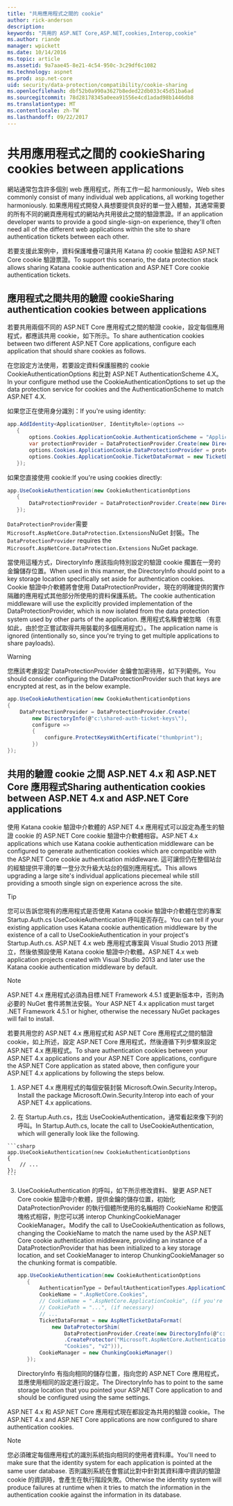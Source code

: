 ```yaml
---
title: "共用應用程式之間的 cookie"
author: rick-anderson
description: 
keywords: "共用的 ASP.NET Core,ASP.NET,cookies,Interop,cookie"
ms.author: riande
manager: wpickett
ms.date: 10/14/2016
ms.topic: article
ms.assetid: 9a7aae45-8e21-4c54-950c-3c29df6c1082
ms.technology: aspnet
ms.prod: asp.net-core
uid: security/data-protection/compatibility/cookie-sharing
ms.openlocfilehash: dbf52b0a990a3627b8eded22db033c45d51ba6ad
ms.sourcegitcommit: 78d28178345a0eea91556e4cd1adad98b1446db8
ms.translationtype: MT
ms.contentlocale: zh-TW
ms.lasthandoff: 09/22/2017
---
```

# <a name="sharing-cookies-between-applications"></a><span data-ttu-id="cc41d-103">共用應用程式之間的 cookie</span><span class="sxs-lookup"><span data-stu-id="cc41d-103">Sharing cookies between applications</span></span>

<span data-ttu-id="cc41d-104">網站通常包含許多個別 web 應用程式，所有工作一起 harmoniously。</span><span class="sxs-lookup"><span data-stu-id="cc41d-104">Web sites commonly consist of many individual web applications, all working together harmoniously.</span></span> <span data-ttu-id="cc41d-105">如果應用程式開發人員想要提供良好的單一登入體驗，其通常需要的所有不同的網頁應用程式的網站內共用彼此之間的驗證票證。</span><span class="sxs-lookup"><span data-stu-id="cc41d-105">If an application developer wants to provide a good single-sign-on experience, they'll often need all of the different web applications within the site to share authentication tickets between each other.</span></span>

<span data-ttu-id="cc41d-106">若要支援此案例中，資料保護堆疊可讓共用 Katana 的 cookie 驗證和 ASP.NET Core cookie 驗證票證。</span><span class="sxs-lookup"><span data-stu-id="cc41d-106">To support this scenario, the data protection stack allows sharing Katana cookie authentication and ASP.NET Core cookie authentication tickets.</span></span>

## <a name="sharing-authentication-cookies-between-applications"></a><span data-ttu-id="cc41d-107">應用程式之間共用的驗證 cookie</span><span class="sxs-lookup"><span data-stu-id="cc41d-107">Sharing authentication cookies between applications</span></span>

<span data-ttu-id="cc41d-108">若要共用兩個不同的 ASP.NET Core 應用程式之間的驗證 cookie，設定每個應用程式，都應該共用 cookie，如下所示。</span><span class="sxs-lookup"><span data-stu-id="cc41d-108">To share authentication cookies between two different ASP.NET Core applications, configure each application that should share cookies as follows.</span></span>

<span data-ttu-id="cc41d-109">在您設定方法使用，若要設定資料保護服務的 cookie CookieAuthenticationOptions 和比對 ASP.NET AuthenticationScheme 4.X。</span><span class="sxs-lookup"><span data-stu-id="cc41d-109">In your configure method use the CookieAuthenticationOptions to set up the data protection service for cookies and the AuthenticationScheme to match ASP.NET 4.X.</span></span>

<span data-ttu-id="cc41d-110">如果您正在使用身分識別：</span><span class="sxs-lookup"><span data-stu-id="cc41d-110">If you're using identity:</span></span>

```csharp
app.AddIdentity<ApplicationUser, IdentityRole>(options =>
   {
       options.Cookies.ApplicationCookie.AuthenticationScheme = "ApplicationCookie";
       var protectionProvider = DataProtectionProvider.Create(new DirectoryInfo(@"c:\shared-auth-ticket-keys\"));
       options.Cookies.ApplicationCookie.DataProtectionProvider = protectionProvider;
       options.Cookies.ApplicationCookie.TicketDataFormat = new TicketDataFormat(protectionProvider.CreateProtector("Microsoft.AspNetCore.Authentication.Cookies.CookieAuthenticationMiddleware", "Cookies", "v2"));
   });
   ```

<span data-ttu-id="cc41d-111">如果您直接使用 cookie:</span><span class="sxs-lookup"><span data-stu-id="cc41d-111">If you're using cookies directly:</span></span>

```csharp
app.UseCookieAuthentication(new CookieAuthenticationOptions
   {
       DataProtectionProvider = DataProtectionProvider.Create(new DirectoryInfo(@"c:\shared-auth-ticket-keys\"))
   });
   ```
   
<span data-ttu-id="cc41d-112">`DataProtectionProvider`需要`Microsoft.AspNetCore.DataProtection.Extensions`NuGet 封裝。</span><span class="sxs-lookup"><span data-stu-id="cc41d-112">The `DataProtectionProvider` requires the `Microsoft.AspNetCore.DataProtection.Extensions` NuGet package.</span></span>

<span data-ttu-id="cc41d-113">當使用這種方式，DirectoryInfo 應該指向特別設定的驗證 cookie 擱置在一旁的金鑰儲存位置。</span><span class="sxs-lookup"><span data-stu-id="cc41d-113">When used in this manner, the DirectoryInfo should point to a key storage location specifically set aside for authentication cookies.</span></span> <span data-ttu-id="cc41d-114">Cookie 驗證中介軟體將會使用 DataProtectionProvider，現在的明確提供的實作隔離的應用程式其他部分所使用的資料保護系統。</span><span class="sxs-lookup"><span data-stu-id="cc41d-114">The cookie authentication middleware will use the explicitly provided implementation of the DataProtectionProvider, which is now isolated from the data protection system used by other parts of the application.</span></span> <span data-ttu-id="cc41d-115">應用程式名稱會被忽略 （有意如此，由於您正嘗試取得共用裝載的多個應用程式）。</span><span class="sxs-lookup"><span data-stu-id="cc41d-115">The application name is ignored (intentionally so, since you're trying to get multiple applications to share payloads).</span></span>

>[!WARNING]
><span data-ttu-id="cc41d-116">您應該考慮設定 DataProtectionProvider 金鑰會加密待用，如下列範例。</span><span class="sxs-lookup"><span data-stu-id="cc41d-116">You should consider configuring the DataProtectionProvider such that keys are encrypted at rest, as in the below example.</span></span>
>
>
>  ```csharp
>  app.UseCookieAuthentication(new CookieAuthenticationOptions
>  {
>      DataProtectionProvider = DataProtectionProvider.Create(
>          new DirectoryInfo(@"c:\shared-auth-ticket-keys\"),
>          configure =>
>          {
>              configure.ProtectKeysWithCertificate("thumbprint");
>          })
>  });
>  ```

## <a name="sharing-authentication-cookies-between-aspnet-4x-and-aspnet-core-applications"></a><span data-ttu-id="cc41d-117">共用的驗證 cookie 之間 ASP.NET 4.x 和 ASP.NET Core 應用程式</span><span class="sxs-lookup"><span data-stu-id="cc41d-117">Sharing authentication cookies between ASP.NET 4.x and ASP.NET Core applications</span></span>

<span data-ttu-id="cc41d-118">使用 Katana cookie 驗證中介軟體的 ASP.NET 4.x 應用程式可以設定為產生的驗證 cookie 的 ASP.NET Core cookie 驗證中介軟體相容。</span><span class="sxs-lookup"><span data-stu-id="cc41d-118">ASP.NET 4.x applications which use Katana cookie authentication middleware can be configured to generate authentication cookies which are compatible with the ASP.NET Core cookie authentication middleware.</span></span> <span data-ttu-id="cc41d-119">這可讓但仍在整個站台的經驗提供平滑的單一登分次升級大站台的個別應用程式。</span><span class="sxs-lookup"><span data-stu-id="cc41d-119">This allows upgrading a large site's individual applications piecemeal while still providing a smooth single sign on experience across the site.</span></span>

>[!TIP]
> <span data-ttu-id="cc41d-120">您可以告訴您現有的應用程式是否使用 Katana cookie 驗證中介軟體在您的專案 Startup.Auth.cs UseCookieAuthentication 呼叫是否存在。</span><span class="sxs-lookup"><span data-stu-id="cc41d-120">You can tell if your existing application uses Katana cookie authentication middleware by the existence of a call to UseCookieAuthentication in your project's Startup.Auth.cs.</span></span> <span data-ttu-id="cc41d-121">ASP.NET 4.x web 應用程式專案與 Visual Studio 2013 所建立，然後依預設使用 Katana cookie 驗證中介軟體。</span><span class="sxs-lookup"><span data-stu-id="cc41d-121">ASP.NET 4.x web application projects created with Visual Studio 2013 and later use the Katana cookie authentication middleware by default.</span></span>

> [!NOTE]
> <span data-ttu-id="cc41d-122">ASP.NET 4.x 應用程式必須為目標.NET Framework 4.5.1 或更新版本中，否則為必要的 NuGet 套件將無法安裝。</span><span class="sxs-lookup"><span data-stu-id="cc41d-122">Your ASP.NET 4.x application must target .NET Framework 4.5.1 or higher, otherwise the necessary NuGet packages will fail to install.</span></span>

<span data-ttu-id="cc41d-123">若要共用您的 ASP.NET 4.x 應用程式和 ASP.NET Core 應用程式之間的驗證 cookie，如上所述，設定 ASP.NET Core 應用程式，然後遵循下列步驟來設定 ASP.NET 4.x 應用程式。</span><span class="sxs-lookup"><span data-stu-id="cc41d-123">To share authentication cookies between your ASP.NET 4.x applications and your ASP.NET Core applications, configure the ASP.NET Core application as stated above, then configure your ASP.NET 4.x applications by following the steps below.</span></span>

1.  <span data-ttu-id="cc41d-124">ASP.NET 4.x 應用程式的每個安裝封裝 Microsoft.Owin.Security.Interop。</span><span class="sxs-lookup"><span data-stu-id="cc41d-124">Install the package Microsoft.Owin.Security.Interop into each of your ASP.NET 4.x applications.</span></span>

2.   <span data-ttu-id="cc41d-125">在 Startup.Auth.cs，找出 UseCookieAuthentication，通常看起來像下列的呼叫。</span><span class="sxs-lookup"><span data-stu-id="cc41d-125">In Startup.Auth.cs, locate the call to UseCookieAuthentication, which will generally look like the following.</span></span>

    ```csharp
    app.UseCookieAuthentication(new CookieAuthenticationOptions
    {
        // ...
    });
    ```
    
3.  <span data-ttu-id="cc41d-126">UseCookieAuthentication 的呼叫，如下所示修改資料、 變更 ASP.NET Core cookie 驗證中介軟體，提供金鑰的儲存位置，初始化 DataProtectionProvider 的執行個體所使用的名稱相符 CookieName 和使區塊格式相容，則您可以將 interop ChunkingCookieManager CookieManager。</span><span class="sxs-lookup"><span data-stu-id="cc41d-126">Modify the call to UseCookieAuthentication as follows, changing the CookieName to match the name used by the ASP.NET Core cookie authentication middleware, providing an instance of a DataProtectionProvider that has been initialized to a key storage location, and set CookieManager to interop ChunkingCookieManager so the chunking format is compatible.</span></span>

    ```csharp
    app.UseCookieAuthentication(new CookieAuthenticationOptions
       {
           AuthenticationType = DefaultAuthenticationTypes.ApplicationCookie,
           CookieName = ".AspNetCore.Cookies",
           // CookieName = ".AspNetCore.ApplicationCookie", (if you're using identity)
           // CookiePath = "...", (if necessary)
           // ...
           TicketDataFormat = new AspNetTicketDataFormat(
               new DataProtectorShim(
                   DataProtectionProvider.Create(new DirectoryInfo(@"c:\shared-auth-ticket-keys\"))
                   .CreateProtector("Microsoft.AspNetCore.Authentication.Cookies.CookieAuthenticationMiddleware",
                   "Cookies", "v2"))),
           CookieManager = new ChunkingCookieManager()
       });
       ```
    <span data-ttu-id="cc41d-127">DirectoryInfo 有指向相同的儲存位置，指向您的 ASP.NET Core 應用程式，並應使用相同的設定進行設定。</span><span class="sxs-lookup"><span data-stu-id="cc41d-127">The DirectoryInfo has to point to the same storage location that you pointed your ASP.NET Core application to and should be configured using the same settings.</span></span>

<span data-ttu-id="cc41d-128">ASP.NET 4.x 和 ASP.NET Core 應用程式現在都設定為共用的驗證 cookie。</span><span class="sxs-lookup"><span data-stu-id="cc41d-128">The ASP.NET 4.x and ASP.NET Core applications are now configured to share authentication cookies.</span></span>

> [!NOTE]
> <span data-ttu-id="cc41d-129">您必須確定每個應用程式的識別系統指向相同的使用者資料庫。</span><span class="sxs-lookup"><span data-stu-id="cc41d-129">You'll need to make sure that the identity system for each application is pointed at the same user database.</span></span> <span data-ttu-id="cc41d-130">否則識別系統在會嘗試比對中針對其資料庫中資訊的驗證 cookie 的資訊時，會產生在執行階段失敗。</span><span class="sxs-lookup"><span data-stu-id="cc41d-130">Otherwise the identity system will produce failures at runtime when it tries to match the information in the authentication cookie against the information in its database.</span></span>
